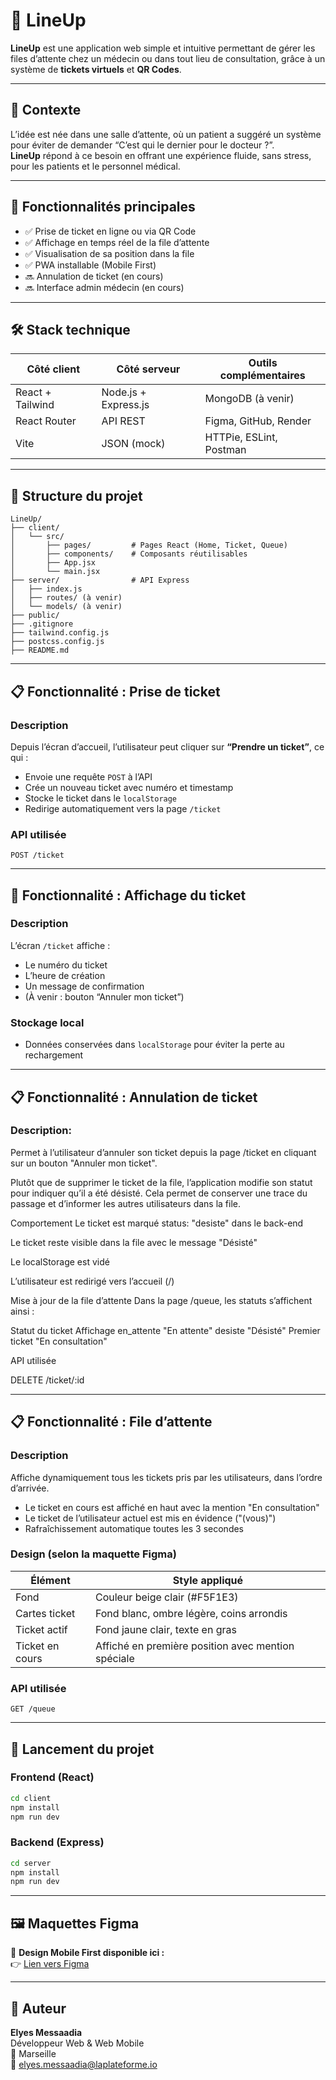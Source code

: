 
# 📲 LineUp

**LineUp** est une application web simple et intuitive permettant de gérer les files d’attente chez un médecin ou dans tout lieu de consultation, grâce à un système de **tickets virtuels** et **QR Codes**.

---

## 🧠 Contexte

L’idée est née dans une salle d’attente, où un patient a suggéré un système pour éviter de demander “C’est qui le dernier pour le docteur ?”.  
**LineUp** répond à ce besoin en offrant une expérience fluide, sans stress, pour les patients et le personnel médical.

---

## 🚀 Fonctionnalités principales

- ✅ Prise de ticket en ligne ou via QR Code  
- ✅ Affichage en temps réel de la file d’attente  
- ✅ Visualisation de sa position dans la file  
- ✅ PWA installable (Mobile First)  
- 🔜 Annulation de ticket (en cours)  
- 🔜 Interface admin médecin (en cours)  

---

## 🛠️ Stack technique

| Côté client       | Côté serveur         | Outils complémentaires     |
|------------------|----------------------|----------------------------|
| React + Tailwind | Node.js + Express.js | MongoDB (à venir)          |
| React Router     | API REST             | Figma, GitHub, Render      |
| Vite             | JSON (mock)          | HTTPie, ESLint, Postman    |

---

## 📁 Structure du projet

```
LineUp/
├── client/
│   └── src/
│       ├── pages/         # Pages React (Home, Ticket, Queue)
│       ├── components/    # Composants réutilisables
│       ├── App.jsx
│       └── main.jsx
├── server/                # API Express
│   ├── index.js
│   ├── routes/ (à venir)
│   └── models/ (à venir)
├── public/
├── .gitignore
├── tailwind.config.js
├── postcss.config.js
├── README.md
```

---

## 📋 Fonctionnalité : Prise de ticket

### Description

Depuis l’écran d’accueil, l’utilisateur peut cliquer sur **“Prendre un ticket”**, ce qui :

- Envoie une requête `POST` à l’API  
- Crée un nouveau ticket avec numéro et timestamp  
- Stocke le ticket dans le `localStorage`  
- Redirige automatiquement vers la page `/ticket`  

### API utilisée

```
POST /ticket
```

---

## 🎫 Fonctionnalité : Affichage du ticket

### Description

L’écran `/ticket` affiche :

- Le numéro du ticket  
- L’heure de création  
- Un message de confirmation  
- (À venir : bouton “Annuler mon ticket”)  

### Stockage local

- Données conservées dans `localStorage` pour éviter la perte au rechargement

---


## 📋 Fonctionnalité : Annulation de ticket

### Description:

Permet à l’utilisateur d’annuler son ticket depuis la page /ticket en cliquant sur un bouton "Annuler mon ticket".

Plutôt que de supprimer le ticket de la file, l’application modifie son statut pour indiquer qu’il a été désisté.
Cela permet de conserver une trace du passage et d’informer les autres utilisateurs dans la file.

Comportement
Le ticket est marqué status: "desiste" dans le back-end

Le ticket reste visible dans la file avec le message "Désisté"

Le localStorage est vidé

L’utilisateur est redirigé vers l’accueil (/)

Mise à jour de la file d’attente
Dans la page /queue, les statuts s’affichent ainsi :

Statut du ticket	Affichage
en_attente	"En attente"
desiste	"Désisté"
Premier ticket	"En consultation"

API utilisée

DELETE /ticket/:id

---


## 📋 Fonctionnalité : File d’attente

### Description

Affiche dynamiquement tous les tickets pris par les utilisateurs, dans l’ordre d’arrivée.

- Le ticket en cours est affiché en haut avec la mention "En consultation"  
- Le ticket de l’utilisateur actuel est mis en évidence ("(vous)")  
- Rafraîchissement automatique toutes les 3 secondes  

### Design (selon la maquette Figma)

| Élément          | Style appliqué             |
|------------------|----------------------------|
| Fond             | Couleur beige clair (#F5F1E3) |
| Cartes ticket    | Fond blanc, ombre légère, coins arrondis |
| Ticket actif     | Fond jaune clair, texte en gras |
| Ticket en cours  | Affiché en première position avec mention spéciale |

### API utilisée

```
GET /queue
```

---

## 🧪 Lancement du projet

### Frontend (React)

```bash
cd client
npm install
npm run dev
```

### Backend (Express)

```bash
cd server
npm install
npm run dev
```

---

## 🖼️ Maquettes Figma

📱 **Design Mobile First disponible ici :**  
👉 [Lien vers Figma](https://www.figma.com/design/zi5VEcXZSOYnyhJ9Yh9UDc/LineUp---Mobile-UI?node-id=0-1&t=owCn5p4ayv6n3qFb-1)

---

## 👤 Auteur

**Elyes Messaadia**  
Développeur Web & Web Mobile  
📍 Marseille  
📧 <elyes.messaadia@laplateforme.io>
